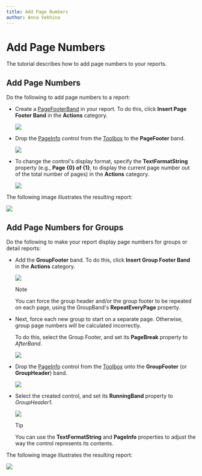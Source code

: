 ```yaml
---
title: Add Page Numbers
author: Anna Vekhina
---
```

# Add Page Numbers

The tutorial describes how to add page numbers to your reports.

## <a name="numbers"></a>Add Page Numbers
Do the following to add page numbers to a report:

- Create a [PageFooterBand](..\introduction-to-banded-reports.md) in your report. To do this, click **Insert Page Footer Band** in the **Actions** category.
	
	![](../../../images/eurd-web-add-page-footer.png)
- Drop the [PageInfo](..\use-report-elements\use-basic-report-controls\page-info.md) control from the [Toolbox](..\report-designer-tools\toolbox.md) to the **PageFooter** band.
	
	![](../../../images/eurd-web-drop-page-info.png)
- To change the control's display format, specify the **TextFormatString** property (e.g., **Page {0} of {1}**, to display the current page number out of the total number of pages) in the **Actions** category.
	
	![](../../../images/eurd-web-pageinfo-formatstring.png)

The following image illustrates the resulting report:

![](../../../images/eurd-web-pageinfo_result.png)

## <a name="groups"></a>Add Page Numbers for Groups
Do the following to make your report display page numbers for groups or detail reports:

- Add the **GroupFooter** band. To do this, click **Insert Group Footer Band** in the **Actions** category.
	
	![](../../../images/eurd-web-add-groupfooter.png)
	
	> [!NOTE]
	> You can force the group header and/or the group footer to be repeated on each page, using the GroupBand's **RepeatEveryPage** property.
- Next, force each new group to start on a separate page. Otherwise, group page numbers will be calculated incorrectly.
	
	To do this, select the Group Footer, and set its **PageBreak** property to *AfterBand*.
	
	![](../../../images/eurd-web-pageinfo-pagebreak.png)
- Drop the [PageInfo](..\use-report-elements\use-basic-report-controls\page-info.md) control from the [Toolbox](..\report-designer-tools\toolbox.md) onto the **GroupFooter** (or **GroupHeader**) band.
	
	![](../../../images/eurd-web-drop-pageinfo-to-group-footer.png)
- Select the created control, and set its **RunningBand** property to *GroupHeader1*.
	
	![](../../../images/eurd-web-pageinfo-runningband.png)
	
	> [!TIP]
	> You can use the **TextFormatString** and **PageInfo** properties to adjust the way the control represents its contents.

The following image illustrates the resulting report:

![](../../../images/eurd-web-pagenumbers-for-groups.png)